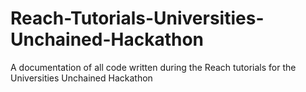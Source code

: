 # Reach-Tutorials-Universities-Unchained-Hackathon
A documentation of all code written during the Reach tutorials for the Universities Unchained Hackathon
